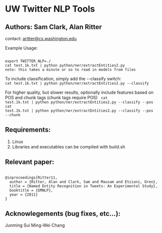 UW Twitter NLP Tools
====================
Authors: Sam Clark, Alan Ritter
-------------------------------
contact: aritter@cs.washington.edu

Example Usage:

<code>
export TWITTER_NLP=./
cat test.1k.txt | python python/ner/extractEntities2.py
note: this takes a minute or so to read in models from files
</code>


To include classification, simply add the --classify switch:
<code>
cat test.1k.txt | python python/ner/extractEntities2.py --classify
</code>

For higher quality, but slower results, optionally include features based on POS and chunk tags
(chunk tags require POS)
<code>
cat test.1k.txt | python python/ner/extractEntities2.py --classify --pos
cat test.1k.txt | python python/ner/extractEntities2.py --classify --pos --chunk
</code>

Requirements:
-------------
1. Linux
2. Libraries and executables can be compiled with build.sh

Relevant paper:
--------------
<code>
@inproceedings{Ritter11,
  author = {Ritter, Alan and Clark, Sam and Mausam and Etzioni, Oren},
  title = {Named Entity Recognition in Tweets: An Experimental Study},
  booktitle = {EMNLP},
  year = {2011}
}
</code>

Acknowlegements (bug fixes, etc...):
------------------------------------
Junming Sui
Ming-Wei Chang
